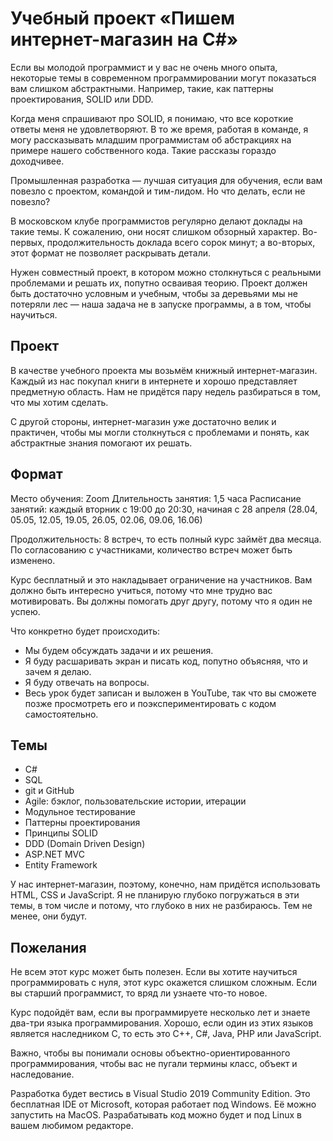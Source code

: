 # Учебный проект &laquo;Пишем интернет-магазин на C#&raquo;

Если вы молодой программист и у вас не очень много опыта, некоторые темы в современном программировании могут показаться вам слишком абстрактными. Например, такие, как паттерны проектирования, SOLID или DDD.

Когда меня спрашивают про SOLID, я понимаю, что все короткие ответы меня не удовлетворяют. В то же время, работая в команде, я могу рассказывать младшим программистам об абстракциях на примере нашего собственного кода. Такие рассказы гораздо доходчивее.

Промышленная разработка — лучшая ситуация для обучения, если вам повезло с проектом, командой и тим-лидом. Но что делать, если не повезло?

В московском клубе программистов регулярно делают доклады на такие темы. К сожалению, они носят слишком обзорный характер. Во-первых, продолжительность доклада всего сорок минут; а во-вторых, этот формат не позволяет раскрывать детали.

Нужен совместный проект, в котором можно столкнуться с реальными проблемами и решать их, попутно осваивая теорию. Проект должен быть достаточно условным и учебным, чтобы за деревьями мы не потеряли лес — наша задача не в запуске программы, а в том, чтобы научиться.

## Проект
В качестве учебного проекта мы возьмём книжный интернет-магазин. Каждый из нас покупал книги в интернете и хорошо представляет предметную область. Нам не придётся пару недель разбираться в том, что мы хотим сделать.

С другой стороны, интернет-магазин уже достаточно велик и практичен, чтобы мы могли столкнуться с проблемами и понять, как абстрактные знания помогают их решать.

## Формат
Место обучения: Zoom
Длительность занятия: 1,5 часа
Расписание занятий: каждый вторник с 19:00 до 20:30, начиная с 28 апреля (28.04, 05.05, 12.05, 19.05, 26.05, 02.06, 09.06, 16.06)

Продолжительность: 8 встреч, то есть полный курс займёт два месяца. По согласованию с участниками, количество встреч может быть изменено.

Курс бесплатный и это накладывает ограничение на участников. Вам должно быть интересно учиться, потому что мне трудно вас мотивировать. Вы должны помогать друг другу, потому что я один не успею.

Что конкретно будет происходить:

* Мы будем обсуждать задачи и их решения.
* Я буду расшаривать экран и писать код, попутно объясняя, что и зачем я делаю.
* Я буду отвечать на вопросы.
* Весь урок будет записан и выложен в YouTube, так что вы сможете позже просмотреть его и поэкспериментировать с кодом самостоятельно.

## Темы
* C#
* SQL
* git и GitHub
* Agile: бэклог, пользовательские истории, итерации
* Модульное тестирование
* Паттерны проектирования
* Принципы SOLID
* DDD (Domain Driven Design)
* ASP.NET MVC
* Entity Framework

У нас интернет-магазин, поэтому, конечно, нам придётся использовать HTML, CSS и JavaScript. Я не планирую глубоко погружаться в эти темы, в том числе и потому, что глубоко в них не разбираюсь. Тем не менее, они будут.

## Пожелания
Не всем этот курс может быть полезен. Если вы хотите научиться программировать с нуля, этот курс окажется слишком сложным. Если вы старший программист, то вряд ли узнаете что-то новое.

Курс подойдёт вам, если вы программируете несколько лет и знаете два-три языка программирования. Хорошо, если один из этих языков является наследником C, то есть это C++, C#, Java, PHP или JavaScript.

Важно, чтобы вы понимали основы объектно-ориентированного программирования, чтобы вас не пугали термины класс, объект и наследование.

Разработка будет вестись в Visual Studio 2019 Community Edition. Это бесплатная IDE от Microsoft, которая работает под Windows. Её можно запустить на MacOS. Разрабатывать код можно будет и под Linux в вашем любимом редакторе.
